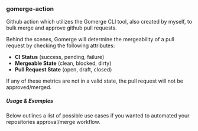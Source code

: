 ### gomerge-action

Github action which utilizes the Gomerge CLI tool, also created by myself, to bulk merge and approve github pull requests.

Behind the scenes, Gomerge will determine the mergeability of a pull request by checking the following attributes:

- **CI Status** (success, pending, failure)
- **Mergeable State** (clean, blocked, dirty)
- **Pull Request State** (open, draft, closed)

If any of these metrics are not in a valid state, the pull request will not be approved/merged.

##### Usage & Examples

Below outlines a list of possible use cases if you wanted to automated your repositories approval/merge workflow.


```yaml

```
